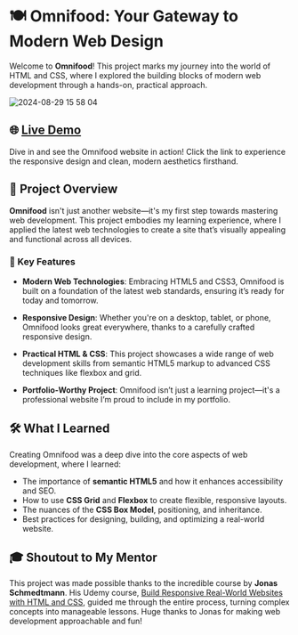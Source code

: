 

# 🍽️ Omnifood: Your Gateway to Modern Web Design

Welcome to **Omnifood**! This project marks my journey into the world of HTML and CSS, where I explored the building blocks of modern web development through a hands-on, practical approach.

![2024-08-29 15 58 04](https://github.com/user-attachments/assets/5558143c-0afa-428b-a698-295b102068c3)


## 🌐 [Live Demo](https://omnifood-mahmoud0.netlify.app/)  
Dive in and see the Omnifood website in action! Click the link to experience the responsive design and clean, modern aesthetics firsthand.

## 📖 Project Overview

**Omnifood** isn't just another website—it's my first step towards mastering web development. This project embodies my learning experience, where I applied the latest web technologies to create a site that’s visually appealing and functional across all devices.

### 🚀 Key Features

- **Modern Web Technologies**: Embracing HTML5 and CSS3, Omnifood is built on a foundation of the latest web standards, ensuring it’s ready for today and tomorrow.

- **Responsive Design**: Whether you're on a desktop, tablet, or phone, Omnifood looks great everywhere, thanks to a carefully crafted responsive design.

- **Practical HTML & CSS**: This project showcases a wide range of web development skills from semantic HTML5 markup to advanced CSS techniques like flexbox and grid.

- **Portfolio-Worthy Project**: Omnifood isn’t just a learning project—it's a professional website I’m proud to include in my portfolio.

## 🛠️ What I Learned

Creating Omnifood was a deep dive into the core aspects of web development, where I learned:

- The importance of **semantic HTML5** and how it enhances accessibility and SEO.
- How to use **CSS Grid** and **Flexbox** to create flexible, responsive layouts.
- The nuances of the **CSS Box Model**, positioning, and inheritance.
- Best practices for designing, building, and optimizing a real-world website.

## 🎓 Shoutout to My Mentor

This project was made possible thanks to the incredible course by **Jonas Schmedtmann**. His Udemy course, [Build Responsive Real-World Websites with HTML and CSS](https://www.udemy.com/course/design-and-develop-a-killer-website-with-html5-and-css3), guided me through the entire process, turning complex concepts into manageable lessons. Huge thanks to Jonas for making web development approachable and fun!

